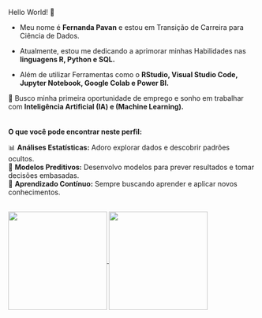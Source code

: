Hello World! 👋 <br>

* Meu nome é **Fernanda Pavan** e estou em Transição de Carreira para Ciência de Dados. <br>

* Atualmente, estou me dedicando a aprimorar minhas Habilidades nas **linguagens R, Python e SQL.**<br>

* Além de utilizar Ferramentas como o **RStudio, Visual Studio Code, Jupyter Notebook, Google Colab e Power BI.**<br>

🔭 Busco minha primeira oportunidade de emprego e sonho em trabalhar com **Inteligência Artificial (IA) e (Machine Learning).**
<br>
<br>
<br>
**O que você pode encontrar neste perfil:**<br>

📊 **Análises Estatísticas:** Adoro explorar dados e descobrir padrões ocultos.<br>
🤖 **Modelos Preditivos:** Desenvolvo modelos para prever resultados e tomar decisões embasadas.<br>
🌱 **Aprendizado Contínuo:** Sempre buscando aprender e aplicar novos conhecimentos.<br>
<br>
<!-- GithubStats -->
<a href="https://github.com/FernandaPavan/github-readme-stats">
  <img height=200 align="center" src="https://github-readme-stats.vercel.app/api?username=FernandaPavan&show_icons=true&theme=panda" />
</a>
<a href="https://github.com/FernandaPavan/convoychat">
  <img height=200 align="center" src="https://github-readme-stats.vercel.app/api/top-langs?username=FernandaPavan&layout=compact&langs_count=8&card_width=200&show_icons=true&theme=panda" />
</a>
